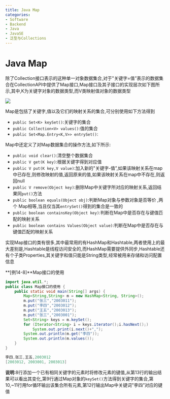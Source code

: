 ```yaml
---
title: Java Map
categories:
- Software
- Backend
- Java
- JavaSE
- 泛型与Collections
---
```

# Java Map

除了Collection接口表示的这种单一对象数据集合,对于"关键字=值”表示的数据集合在CollectionAPI中提供了Map接口,Map接口及其子接口的实现层次如下图所示,其中,K为关键字对象的数据类型,而V类映射值对象的数据类型

![](https://www.plantuml.com/plantuml/svg/XPBVIiCm58Vl-nGHBmP5cgxRiCeOqs4PE6MuwNriZsrOcfGafQZu2leGuWDuxVEehs6QJQqRQYy2vvVqEr_-39KcKkUK9pafd1RQeZncPG98Pv23LvGvQwQPreNQnrYIoakfpihBKe6C1TV0jHUB74_AMKPuE-Y4OOWZoa3Xd2WD4ayPuVhyP88RwBxIrmm63XS6VkiWyqr9ab2UehPlonCYKyfHQ8j34YzIAKgUZ0GJ4bKPrM1dnaBI6wD1s06ZAS-D3ehD0D9Edot_aHmaQlTiDA4SbfHjVnHsZoAR6lb4LBQ_S-T88VJfjzeFbo_Fm9Oj2vpLsq6Xvw-tYABERjV_PnDDoz2qTnYGgz_wD-6ZlQWNR202V_r03P98AQeLh-dS_UDGwdIUqNZ1GIaKU3MeZrTNvngjed-ySp5uktzwVNXqN1UDYSe-q_VdbpgQ2QaXsLZgeha4QAuTWdcBo_Vu0G00)

Map是包括了关键字,值以及它们的映射关系的集合,可分别使用如下方法得到

- `public Set<K> keySet()`:关键字的集合
- `public Collection<V> values()`:值的集合
- `public Set<Map.Entry<K,V>> entrySet()`:

Map中还定义了对Map数据集合的操作方法,如下所示:

- `public void clear()`:清空整个数据集合
- `public V get(K key)`:根据关键字得到对应值
- `public V put(K key,V value)`:加入新的"关键字-值”,如果该映射关系在map中已存在,则修改映射的值,返回原来的值,如果该映射关系在map中不存在,则返回null
- `public V remove(Object key)`:删除Map中关键字所对应的映射关系,返回结果同`put()`方法
- `public boolean equals(Object obj)`:判断Map对象与参数对象是否等价 ,两个 Map相等,当且仅当其`entrySet()`得到的集合是一致的
- `public boolean containsKey(Object key)`:判断在Map中是否存在与键值匹配的映射关系
- `public boolean contains Values(Object value)`:判断在Map中是否存在与键值匹配的映射关系

实现Map接口的类有很多,其中最常用的有HashMap和Hashtable,两者使用上的最大差别是,Hashtable是线程访问安全的,而HashMap需要提供外同步,Hashtable还有个子类Properties,其关键字和值只能是String类型,经常被用来存储和访问配置信息

**[例14-8]**Map接口的使用

```java
import java.util.*;
public class Map接口的使用 {
    public static void main(String[] args) {
        Map<String,String> m = new HashMap<String, String>();
        m.put("张三","2003011");
        m.put("李四","2003012");
        m.put("王五","2003013");
        m.put("张三","2003001");
        Set<String> keys = m.keySet();
        for (Iterator<String> i = keys.iterator();i.hasNext();)
            System.out.print(i.next()+",");
        System.out.println(m.get("李四"));
        System.out.println(m.values());
    }
}

李四,张三,王五,2003012
[2003012, 2003001, 2003013]
```

**说明**:8行添加一个已有相同关键字的元素时将修改元素的键值,从第13行的输出结果可以看出其变化,第9行通过Map对象的`keySet()`方法得到关键字的集合,第10,~11行用for循环输出该集合所有元素,第12行输出Map中关键词"李四”对应的键值